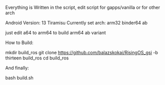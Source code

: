 Everything is Written in the script, edit script for gapps/vanilla or for other arch

Android Version: 13 Tiramisu
Currently set arch: arm32 binder64 ab

just edit a64 to arm64 to build arm64 ab variant

How to Build:

mkdir build_ros
git clone https://github.com/balazskokai/RisingOS_gsi -b thirteen build_ros
cd build_ros

And finally:

bash build.sh
